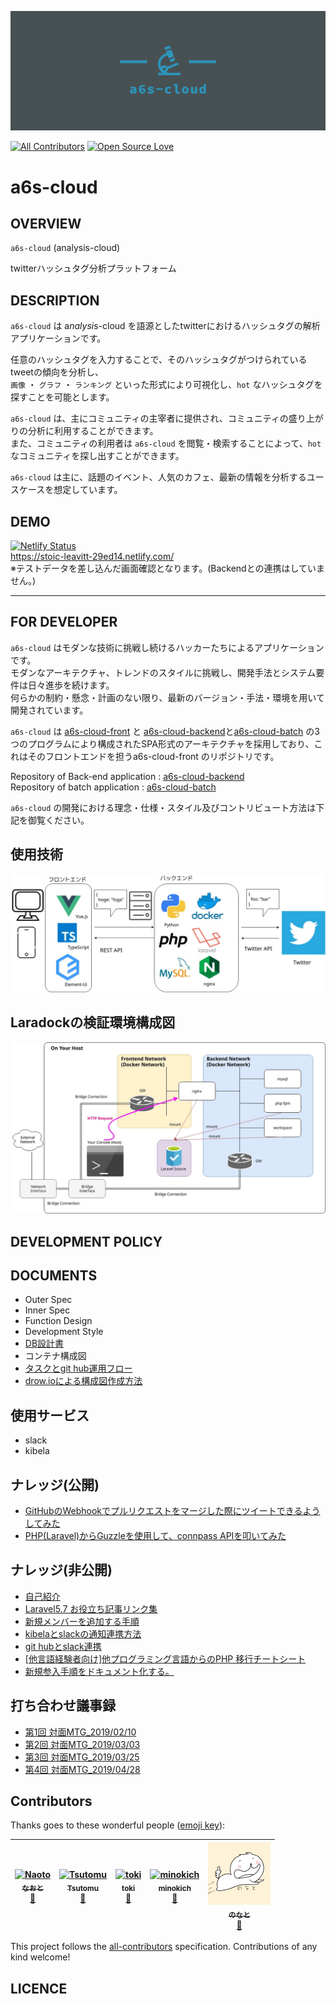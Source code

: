 ![a6s-cloud 構成図](/doc/image/a6s-cloud-icon/facebook_cover_photo_2.png)

[![All Contributors](https://img.shields.io/badge/all_contributors-5-orange.svg?style=flat-square)](#contributors)
[![Open Source Love](https://badges.frapsoft.com/os/v3/open-source.svg?v=103)](https://github.com/nsuzuki7713/a6s-cloud-front)

# a6s-cloud

## OVERVIEW
`a6s-cloud` (analysis-cloud)

twitterハッシュタグ分析プラットフォーム

## DESCRIPTION

`a6s-cloud` は a*nalysi*s-cloud を語源としたtwitterにおけるハッシュタグの解析アプリケーションです。  

任意のハッシュタグを入力することで、そのハッシュタグがつけられているtweetの傾向を分析し、  
`画像` ・ `グラフ` ・ `ランキング` といった形式により可視化し、`hot` なハッシュタグを探すことを可能とします。

`a6s-cloud` は、主にコミュニティの主宰者に提供され、コミュニティの盛り上がりの分析に利用することができます。  
また、コミュニティの利用者は `a6s-cloud` を閲覧・検索することによって、`hot` なコミュニティを探し出すことができます。

`a6s-cloud` は主に、話題のイベント、人気のカフェ、最新の情報を分析するユースケースを想定しています。

## DEMO
[![Netlify Status](https://api.netlify.com/api/v1/badges/045fd4a5-257a-4c4f-b072-7db70c27e1a4/deploy-status)](https://app.netlify.com/sites/stoic-leavitt-29ed14/deploys)  
https://stoic-leavitt-29ed14.netlify.com/  
※テストデータを差し込んだ画面確認となります。(Backendとの連携はしていません。)

---
## FOR DEVELOPER

`a6s-cloud` はモダンな技術に挑戦し続けるハッカーたちによるアプリケーションです。  
モダンなアーキテクチャ、トレンドのスタイルに挑戦し、開発手法とシステム要件は日々進歩を続けます。  
何らかの制約・懸念・計画のない限り、最新のバージョン・手法・環境を用いて開発されています。

`a6s-cloud` は [a6s-cloud-front](https://github.com/nsuzuki7713/a6s-cloud-front) と [a6s-cloud-backend](https://github.com/nsuzuki7713/a6s-cloud-backend)と[a6s-cloud-batch](https://github.com/nsuzuki7713/a6s-cloud-batch) の3つのプログラムにより構成されたSPA形式のアーキテクチャを採用しており、これはそのフロントエンドを担うa6s-cloud-front のリポジトリです。

Repository of Back-end application : [a6s-cloud-backend](https://github.com/nsuzuki7713/a6s-cloud-backend)  
Repository of batch application : [a6s-cloud-batch](https://github.com/nsuzuki7713/a6s-cloud-batch)

`a6s-cloud` の開発における理念・仕様・スタイル及びコントリビュート方法は下記を御覧ください。

## 使用技術
![a6s-cloud 構成図](/doc/diagrams/architecture.jpg)

## Laradockの検証環境構成図
![Laradockの検証環境構成図](/doc/diagrams/structure_of_laradock.jpg)

## DEVELOPMENT POLICY

## DOCUMENTS
* Outer Spec
* Inner Spec
* Function Design
* Development Style
* [DB設計書](https://docs.google.com/spreadsheets/d/1yKhZl0ISlI6fhFIjqpVFvrnn9nDJPN232Z2RQCOOH7Q/edit#gid=0)
* コンテナ構成図
* [タスクとgit hub運用フロー](https://a6s-cloud.kibe.la/notes/13)
* [drow.ioによる構成図作成方法](https://github.com/nsuzuki7713/a6s-cloud-front/tree/master/doc/diagrams)

## 使用サービス
* slack
* kibela

## ナレッジ(公開)
* [GitHubのWebhookでプルリクエストをマージした際にツイートできるようしてみた](https://qiita.com/turmericN/items/f6267a75be45c51eaed7)
* [PHP(Laravel)からGuzzleを使用して、connpass APIを叩いてみた](https://qiita.com/turmericN/items/77cf17d5f10a0f4dccd2)

## ナレッジ(非公開)
* [自己紹介](https://a6s-cloud.kibe.la/notes/11)
* [Laravel5.7 お役立ち記事リンク集](https://a6s-cloud.kibe.la/notes/7)
* [新規メンバーを追加する手順](https://a6s-cloud.kibe.la/notes/6)
* [kibelaとslackの通知連携方法](https://a6s-cloud.kibe.la/notes/4)
* [git hubとslack連携](https://a6s-cloud.kibe.la/notes/2)
* [[他言語経験者向け]他プログラミング言語からのPHP 移行チートシート](https://a6s-cloud.kibe.la/notes/8)
* [新規参入手順をドキュメント化する。](https://github.com/nsuzuki7713/a6s-cloud-front/issues/27)

## 打ち合わせ議事録
* [第1回 対面MTG_2019/02/10](https://a6s-cloud.kibe.la/notes/15)
* [第2回 対面MTG_2019/03/03](https://a6s-cloud.kibe.la/notes/16)
* [第3回 対面MTG_2019/03/25](https://a6s-cloud.kibe.la/notes/17)
* [第4回 対面MTG_2019/04/28](https://a6s-cloud.kibe.la/notes/35)

## Contributors

Thanks goes to these wonderful people ([emoji key](https://github.com/all-contributors/all-contributors#emoji-key)):

<!-- ALL-CONTRIBUTORS-LIST:START - Do not remove or modify this section -->
<!-- prettier-ignore -->
| [<img src="https://avatars0.githubusercontent.com/nsuzuki7713" width="100px;" alt="Naoto"/><br /><sub><b>なおと</b></sub>](https://github.com/nsuzuki7713)<br />[🚧](#maintenance-naoto "Maintenance") | [<img src="https://avatars0.githubusercontent.com/TsutomuNakamura" width="100px;" alt="Tsutomu"/><br /><sub><b>Tsutomu</b></sub>](https://github.com/TsutomuNakamura)<br />[🚧](#maintenance-TsutomuNakamura "Maintenance") | [<img src="https://avatars3.githubusercontent.com/u/42460318?v=4" width="100px;" alt="toki"/><br /><sub><b>toki</b></sub>](https://github.com/tokidrill)<br />[🚧](#maintenance-tokidrill "Maintenance") |[<img src="https://avatars0.githubusercontent.com/minokich" width="100px;" alt="minokich"/><br /><sub><b>minokich</b></sub>](https://github.com/minokich)<br />[🚧](#maintenance-minokich "Maintenance") |[<img src="doc/image/icon/nonato.jpg" width="100px;" alt="のなと"/><br /><sub><b>のなと</b></sub>](https://twitter.com/Nonato_Note)<br />[🎨](#design-のなと "design") 
| :---: | :---: | :---: | :---: | :---: |
<!-- ALL-CONTRIBUTORS-LIST:END -->

This project follows the [all-contributors](https://github.com/all-contributors/all-contributors) specification. Contributions of any kind welcome!

## LICENCE

